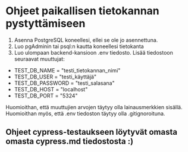 # Ohjeet paikallisen tietokannan pystyttämiseen

1. Asenna PostgreSQL koneellesi, ellei se ole jo asennettuna.
2. Luo pgAdminin tai psql:n kautta koneellesi tietokanta
3. Luo ulompaan backend-kansioon .env tiedosto. Lisää tiedostoon seuraavat muuttujat: 

- TEST_DB_NAME = "testi_tietokannan_nimi"
- TEST_DB_USER = "testi_käyttäjä"
- TEST_DB_PASSWORD = "testi_salasana"
- TEST_DB_HOST = "localhost"
- TEST_DB_PORT = "5324"

Huomioithan, että muuttujien arvojen täytyy olla lainausmerkkien sisällä.
Huomioithan myös, että .env tiedoston täytyy olla .gitignoroituna.

## Ohjeet cypress-testaukseen löytyvät omasta omasta cypress.md tiedostosta :)